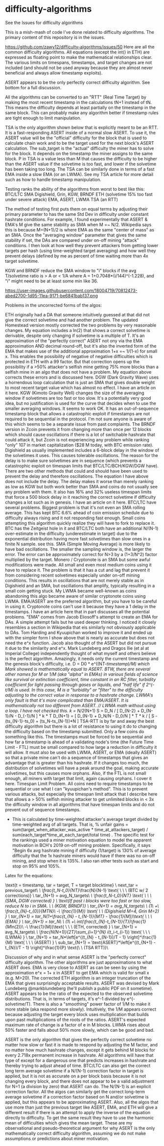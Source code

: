 # difficulty-algorithms
See the Issues for difficulty algorithms

This is a mish-mash of code I've done related to difficulty algorithms.  The primary content of this repository is in the issues.

https://github.com/zawy12/difficulty-algorithms/issues/50
Here are all the common difficulty algorithms. All equations (except the int() in ETH) are expressed as floating point to make the mathematical relationships clear. The various limits on timespans, timestamps, and target changes are not included (and should not be used anyway because they are almost never beneficial and always allow timestamp exploits).

ASERT appears to be the only perfectly correct difficulty algorithm. See bottom for a full discussion.

All the algorithms can be converted to an "RTT" (Real Time Target) by making the most recent timestamp in the calculations tN+1 instead of tN. This means the difficulty depends at least partially on the timestamp in the same block. This can probably make any algorithm better if timestamp rules are tight enough to limit manipulation.

TSA is the only algorithm shown below that is explicitly meant to be an RTT. It is a fast-responding ASERT inside of a normal slow ASERT. To use it, the ASERT value will be the "official" difficulty for the block that is used to calculate chain work and to be the target used for the next block's ASERT calculation. The sub_target is the "actual" difficulty the miner has to solve for the block. It depends on the timestamp the miner assigns to the same block. P in TSA is a value less than M that causes the difficulty to be higher than the ASERT value if the solvetime is too fast, and lower if the solvetime has been taking too long. The TSA can be similarly done in terms of a fast EMA inside a slow EMA (or an LWMA). See my TSA article for more detail such as how to handle timestamp manipulation.

Testing ranks the ability of the algorithms from worst to best like this:
BTC/LTC
SMA
Digishield, Grin, KGW, BRNDF
ETH (solvetime 15% too fast under severe attack)
EMA, ASERT, LWMA
TSA (an RTT)

The method of testing first puts them on equal terms by adjusting their primary parameter to has the same Std Dev in difficulty under constant hashrate conditions. For example, I found experimentally that ASERT & EMA's M give the same stability as SMA when M =~ N/2. Wikipedia says this is because M=(N+1)/2 is where EMA as the same "center of mass" as an SMA. Once the "averaging window" parameter that gives the same stability if set, the DAs are compared under on-off mining "attack" conditions. I then look at how well they prevent attackers from getting lower targets per hash (using time-weighted target averaging) and how well they prevent delays (defined by me as percent of time waiting more than 4x target solvetime.

KGW and BRNDF reduce the SMA window to "i" blocks if the avg T/solvetime ratio is > A or < 1/A where A = 1+0.7048*(i/144)^(-1.228), and "i" might need to be at least some min like 36.

https://user-images.githubusercontent.com/18004719/70812473-abed2700-1d95-11ea-9171-be6841bab137.png

Problems in the uncorrected forms of the algos:

ETH originally had a DA that someone intuitively guessed at that did not give the correct solvetime and had another problem. The updated Homestead version mostly corrected the two problems by very reasonable changes. My equation includes a ln(2) that shows a correct solvetime is derivable, despite only changing if solvetime is a multiple of T. It's an approximation of the "perfectly correct" ASERT not ony via the EMA approximation AND decimal round-off, but it's also the inverted form of the EMA that makes use of the additional approximation 1+x =~ 1/(1-x) for small x. This enables the possibility of negative of negative difficulties which is protected in ETH with a 99 factor. But that correction opens up the possibility if a >50% attacker's selfish mine getting 75% more blocks than a selfish mine in an algo that does not have a problem. My equation above corrects these errors and is discussed here.
DGW (Dark Gravity Wave) uses a horrendous loop calculation that is just an SMA that gives double weight to most recent target value which has almost no effect. I have an article on it here.
KGW (Kimoto Gravity Well) changes the size of the averaging window if solvetimes are too fast or too slow. It's a potentially very good idea, but no justification is used for the curve that decides when to use the smaller averaging windows. It seems to work OK. It has an out-of-sequence timestamp block that allows a catastrophic exploit if timestamps are not required to be sequential in the protocol. I'm not sure anyone is aware of this which seems to be a separate issue from past complaints. The BRNDF version in Zcoin prevents it from changing more than once per 12 blocks which should cause oscillations if there is a lot of switchable hashrate that could attack it, but Zcoin is not experiencing any problem while ranking "only" 107 in market capitalization ($28 M today, with BTC emission rate).
Digishield as usually implemented includes a 6-block delay in the window of the solvetimes it uses. This causes tolerable oscillations. The reason for the delay is to make sure solvetimes are in sequence (which prevents a catastrophic exploit on timespan limits that BTC/LTC/BCH/KGW/DGW have). There are two other methods that could and should have been used to prevent the delay and therefore oscillations. The equation I have above does not include the delay. The delay makes it worse than merely ranking as low as KGW but both work better than SMA and coins do not usually see any problem with them. It also has 16% and 32% useless timespan limits that force a 500 block delay in it reaching the correct solvetime if difficulty changes a lot such as in genesis. I have an article on it here.
BTC/LTC have several problems. Biggest problem is that it's not even an SMA rolling average. This has kept BTC 6.6% ahead of coin emission schedule due to difficulty always rising and it not responding fast enough. Small coins attempting this algorithm quickly realize they will have to fork to replace it. BTC has the Zeitgeist hole in it and BTC/LTC both have an additional N/(N-1) over-estimate in the difficulty (underestimate in target) due to the exponential distribution having more fast solvetimes than slow ones in a finite N sample. see this.
SMA (Simple Moving Average) is more likely to have bad oscillations. The smaller the sampling window is, the larger the error. The error can be approximately correct for N>3 by a (1+3/N^2) factor multiplied by the target.
Monero / Cryptonote is an SMA but some awful modifications were made. All small and even most medium coins using it have to replace it. The problem is that it has a cut and lag that prevent it from considering recent solvetimes especially under on-off mining conditions. This results in oscillations that are not merely stable as in Digishield and an SMA, but oscillations that amplify, typically resulting in a small coin getting stuck. My LWMA became well-known as coins abandoning this algo became aware of similar cryptonote coins using LWMA.
EMA/ASERT are the preferred algorithm, but you have to be careful in using it. Cryptonote coins can't use it because they have a 1 delay in the timestamps. I have an article here that in part discusses all the potential problems. "EMA" comes from Jacob Eliosoff's attempt to create an EMA for DAs. A simple attempt fails but he used deeper thinking. I noticed it closely resembles a section in Wikipedia that eis similarly not obviously applicable to DAs. Tom Harding and Kyuupichan worked to improve it and ended up with the simpler form I show above that is nearly as accurate but does not need the e^x function. Jacob also thought of the ASERT but did not pursue it due to the similarity and e^x. Mark Lundeberg and Dragos Ilie (et al at Imperial College) independently thought of what myself and others believe is the perfect algorithm. Amazingly, it needs only the current timestamp and the genesis block's difficulty, i.e. D = D0 * e^((N*T-timestamp)/M) which Mark showed is mathematically equal to ASERT. BTW, there are several other names for M or 1/M (aka "alpha" in EMAs) in various fields of science like survival or extinction coefficient, time constant in an RC filter, turbidity coefficient for light passing through gases or liquids, and "half life" if 2^(-t/M) is used. In this case, M is a "turbidity" or "filter" to the difficulty adjusting to the correct value in response to a hashrate change.
LWMA's only fault is that it's more complicated than EMA/ASERT. It is mathematically not too different from ASERT.
// LWMA math without using a loop. I have not checked this.
k = N/2*(N+1)
S = D_N / [ D_{N-2} + D_{N-1}/N - D_{-1}/N ] * k * T
D_{N+1} = [ D_{N-1} + D_N/N - D_0/N ] * T * k / 
[ S - (ts_{N-1}-ts_0) + (ts_N-ts_{N-1})*N ]
TSA-RTT is by far and away the best difficulty algorithm but there is a lot of resistance to using it do to changing the difficulty based on the timestamp submitted. Only a few coins do something like this. The timestamps must be forced to be sequential and how far a timestamp is ahead of a validating node's time (the Future Time Limit - FTL) must be small compared to how large a reduction in difficulty it will allow. It must also be used with LWMA, ASERT, or EMA (ideally ASERT) so that a private mine can't do a sequence of timestamps that gives an advantage that is greater than his hashrate. If it changes too much, the distribution of solvetimes will have a peak around the goal, making accurate solvetimes, but this causes more orphans. Also, if the FTL is not small enough, all miners with target that limit, again causing orphans. I cover it here.
Timespan Limit Problem. All coins need to require timestamps to be sequential or use what I can "kyuupichan's method". This is to prevent various attacks, but especially the timespan limit attack that I describe here that allows a > 50% selfish mining attacker to get unlimited blocks in < 3x the difficulty window in all algorithms that have timespan limits and do not prevent out of sequence timestamps.
* This is calculated by time-weighted attacker's average target divided by time-weighted avg of all targets. That is, % unfair gains = sum(target_when_attacker_was_active * time_at_attackers_target) / sum(each_target*time_at_each_target/total time) . The specific test for the rankings used a miner motivation equation to model the apparent motivation in BCH's 2019 on-off mining problem. Specifically, it says "Begin 6x avg hashrate mining if difficulty (1/target) is 130% of average difficulty that the 1x hashrate miners would have if there was no on-off mining, and stop when it is 135%. I also ran other tests such as start and stop on 95% and 105%.

Latex for the equations:

\text{t = timestamp, tar = target, T = target blocktime} \\
next\_tar = previous\_target\ *\ \frac{t_N-t_0}{NT}*\frac{N}{N-1} \text{ \ \ \ (BTC w/ 2 corrections)}
\\
tar_{N+1} = avg\_N\_targets\ *\ \frac{t_N-t_0}{NT} \text{ \ \ \ (SMA, DGW corrected) }  \\
\text{If past i blocks were too fast or too slow, reduce N to i in SMA.  \ \ (KGW, BRNDF)}
\\
tar_{N+1} = avg\_N\_targets\ *\ (1\ +\ \frac{t_{N}-t_{0}}{MTN}\ -\ \frac{1}{M}) \text{ \ \ (Digishield M=4, Grin M=2) } \\
tar_{N+1} = tar_N*(1+\frac{t_{N} - t_{N-1}}{MT} - \frac{1}{M})\text{ \ \ \ (EMA) } \\
tar_{N+1} = tar_N\ *\ (1\ +\ int(\frac{t_{N}-t_{N-1}}{T})*\frac{1}{M*ln(2)}\ -\ \frac{1}{M})\text{ \ \ \ (ETH, corrected) } \\
tar_{N+1} = avg\_N\_targets\ *\ \frac{N(N+1)}{2T}\sum_{i=1}^{N} i*(t_i-t_{i-1})  \text{ \ \ \ (LWMA) } \\
tar_{N+1} = tar_N*\left[e^{(t_{N} - t_{N-1})/T - 1} \right]^\frac{1}{M}  \text{ \ \ \ (ASERT) } \\
sub\_tar_{N+1} = \text{ASERT}*\left[e^{(t_{N+1} - t_{N})/T - 1} \right]^\frac{1}{P} \text{\ \ (TSA RTT)}\\

Discussion of why and in what sense ASERT is the "perfectly correct" difficulty algorithm.
The other algorithms are just approximations to what ASERT does. EMA is very close to ASERT as can be seen by using the approximation e^x = 1+ x in ASERT to get EMA which is valid for small x (e.g. M>20). The corrected ETH algorithm is an integer truncation of the EMA that gives surprisingly acceptable results. ASERT was devised by Mark Lundeberg @markblundeberg (he'll publish a public PDF on it sometime). ASERT appears to be the ratio of the expected to the observed solvetime distributions. That is, in terms of targets, it's e^-1 divided by e^(-solvetime/T). There is also a "smoothing" power factor of 1/M to make it more stable (aka respond more slowly). Intuitively, the 1/M appears correct because adjusting the target every block uses multiplication that builds upon past multiplications of the roots of the ratios. ASERT's expected maximum rate of change is a factor of e in M blocks. LWMA rises about 50% faster and falls about 50% more slowly, which can be good and bad.

ASERT is the only algorithm that gives the perfectly correct solvetime no matter how slow or fast it is made to respond by adjusting the M factor, and no matter how much hashrate changes, except it gets behind M blocks for every 2.718x permanent increase in hashrate. All algorithms will have that type of except for a dangerous one that predicts increases in hashrate and thereby trying to adjust ahead of time. BTC/LTC can also get the correct long term average solvetime if a N/(N-1) correction factor in target is applied, but it is not as accurate on a per block basis because it is not changing every block, and there does not appear to be a valid adjustment for N=1 (a division by zero) that ASERT can do. The N/(N-1) is an explicit correction factor. All the algos can similarly get the correct long-term average solvetime if a correction factor based on N and/or solvetime is applied, but this appears to be approximating ASERT. Also, all the algos that use more than just the previous target like ASERT, EMA, and ETH will give a different result if there is an attempt to apply the inverse of the equation directly to difficulty. To get the same result they have to use the harmonic mean of difficulties which gives the mean target. These are my observational and pseudo-theoretical argument for why ASERT is the only mathematically correct difficulty algorithm, assuming we do not make assumptions or predictions about miner motivation.
